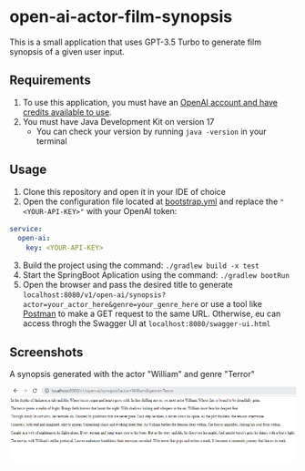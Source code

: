 # open-ai-actor-film-synopsis

This is a small application that uses GPT-3.5 Turbo to generate film synopsis of a given user input. 

## Requirements

1. To use this application, you must have an [OpenAI account and have credits available to use](https://platform.openai.com/).
2. You must have Java Development Kit on version 17
    - You can check your version by running `java -version` in your terminal

## Usage

1. Clone this repository and open it in your IDE of choice
2. Open the configuration file located at [bootstrap.yml](./src/main/resources/bootstrap.yml) and replace the `"<YOUR-API-KEY>"` with your OpenAI token:
    
```yaml
service:
  open-ai:
    key: <YOUR-API-KEY>
```

3. Build the project using the command: `./gradlew build -x test`
4. Start the SpringBoot Aplication using the command: `./gradlew bootRun`
5. Open the browser and pass the desired title to generate `localhost:8080/v1/open-ai/synopsis?actor=your_actor_here&genre=your_genre_here` or use a tool like [Postman](https://www.postman.com/) to make a GET request to the same URL. Otherwise, eu can access throgh the Swagger UI at `localhost:8080/swagger-ui.html`

## Screenshots

A synopsis generated with the actor "William" and genre "Terror"

![Poem About Jazz Blues](./images/exampleSynopsis.png)
